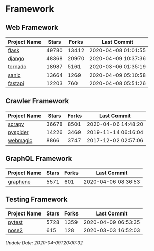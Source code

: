 # Framework

## Web Framework

| Project Name | Stars | Forks | Last Commit |
| ------------ | ----- | ----- | ----------- |
| [flask](https://github.com/pallets/flask) | 49780 | 13412 | 2020-04-08 01:01:55 |
| [django](https://github.com/django/django) | 48368 | 20970 | 2020-04-09 10:37:36 |
| [tornado](https://github.com/tornadoweb/tornado) | 18987 | 5161 | 2020-03-06 01:35:19 |
| [sanic](https://github.com/huge-success/sanic) | 13664 | 1269 | 2020-04-09 05:10:58 |
| [fastapi](https://github.com/tiangolo/fastapi) | 12203 | 760 | 2020-04-08 05:51:26 |

## Crawler Framework

| Project Name | Stars | Forks | Last Commit |
| ------------ | ----- | ----- | ----------- |
| [scrapy](https://github.com/scrapy/scrapy) | 36678 | 8501 | 2020-04-06 14:48:20 |
| [pyspider](https://github.com/binux/pyspider) | 14226 | 3469 | 2019-11-14 06:16:04 |
| [webmagic](https://github.com/code4craft/webmagic) | 8866 | 3747 | 2017-12-02 02:57:06 |

## GraphQL Framework

| Project Name | Stars | Forks | Last Commit |
| ------------ | ----- | ----- | ----------- |
| [graphene](https://github.com/graphql-python/graphene) | 5571 | 601 | 2020-04-06 08:36:53 |

## Testing Framework

| Project Name | Stars | Forks | Last Commit |
| ------------ | ----- | ----- | ----------- |
| [pytest](https://github.com/pytest-dev/pytest) | 5728 | 1359 | 2020-04-09 06:53:35 |
| [nose2](https://github.com/nose-devs/nose2) | 615 | 128 | 2020-03-03 16:52:03 |

*Update Date: 2020-04-09T20:00:32*
